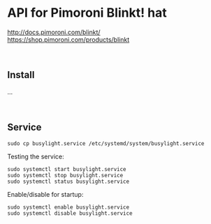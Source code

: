 # API for Pimoroni Blinkt! hat
http://docs.pimoroni.com/blinkt/
<br>
https://shop.pimoroni.com/products/blinkt

<br>

## Install
...

<br>

## Service

```
sudo cp busylight.service /etc/systemd/system/busylight.service
```

Testing the service:

```
sudo systemctl start busylight.service
sudo systemctl stop busylight.service
sudo systemctl status busylight.service
```

Enable/disable for startup:

```
sudo systemctl enable busylight.service
sudo systemctl disable busylight.service
```
